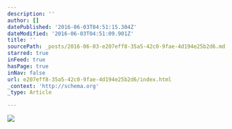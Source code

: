 ```yaml
---
description: ''
author: []
datePublished: '2016-06-03T04:51:15.304Z'
dateModified: '2016-06-03T04:51:09.901Z'
title: ''
sourcePath: _posts/2016-06-03-e207eff8-35a5-42c0-9fae-4d194e25b2d6.md
starred: true
inFeed: true
hasPage: true
inNav: false
url: e207eff8-35a5-42c0-9fae-4d194e25b2d6/index.html
_context: 'http://schema.org'
_type: Article

---
```

![](https://the-grid-user-content.s3-us-west-2.amazonaws.com/6822a452-8f28-4b5b-bd4c-5b20a30ad925.jpg)